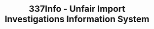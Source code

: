 ---
bigquery: https://console.cloud.google.com/bigquery?p=patents-public-data&d=usitc_investigations&page=dataset&project=sheets-management-319211
citation: US International Trade Commission 337Info Unfair Import Investigations Information
  System
contributors: US International Trade Comission
cost: None
description: US International Trade Commission 337Info Unfair Import Investigations
  Information System contains data on investigations done under Section 337. Section
  337 declares the infringement of certain statutory intellectual property rights
  and other forms of unfair competition in import trade to be unlawful practices.
  Most Section 337 investigations involve allegations of patent or registered trademark
  infringement.
documentation: FAQ and tutorial available on the site
last_edit: 04/10/2022, 12:36:49
location: https://pubapps2.usitc.gov/337external/
maintained_by: US International Trade Comission
schema_fields:
- investigationTermDate
- dateComplaintFiled
- finalIdOnViolationIssue
- teoIdIssueDate
- markmanHearing
- currentStatus
- lastUpdated
- actualStartDateEvidHear
- copyrightNumbers
- finalDetViolation
- htsNumbers
- dateOfPublicationFrNotice
- id
- publication_number
- complainant
- finalDetNoViolation
- teoReliefGranted
- invUnfairAct
- trademarkNumbers
- issueDateOtherNonFinal
- teoIdDueDate
- respondent
- scheduledStartDateEvidHear
- docketNo
- actualEndDateEvidHear
- investigationNo
- gcAttorney
- investigationType
- dateCreated
- title
- currentActiveALJ
- ouiiAttorney
- cafcAppeals
- endDateMarkmanHearing
- startDateMarkmanHearing
- aljAssigned
- scheduledEndDateEvidHear
- targetDate
- ouiiParticipation
- teoProceedingInvolved
- finalIdOnViolationDue
- patentNumbers
- patentNumber
- internalRemand
shortname: unfair_import_investigations
tags:
- import
- legal
- trade
timeframe: 2008-2021 (prior to 2008 downloadable as a JSON file)
title: 337Info - Unfair Import Investigations Information System
uuid: 2721f5ec-e599-4890-9265-9706719fc71e
---
